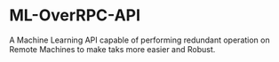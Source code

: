 # ML-OverRPC-API
A Machine Learning API capable of performing redundant operation on Remote Machines to make taks more easier and Robust.
